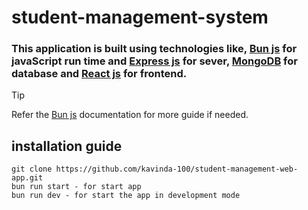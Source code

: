 # student-management-system

### This application is built using technologies like, [Bun js](https://bun.sh/) for javaScript run time and [Express js](https://expressjs.com/) for sever, [MongoDB](https://www.mongodb.com/) for database and [React js](https://react.dev/) for frontend.

> [!TIP]
> Refer the [Bun js](https://bun.sh/) documentation for more guide if  needed.

## installation guide

```
git clone https://github.com/kavinda-100/student-management-web-app.git
bun run start - for start app
bun run dev - for start the app in development mode
```


